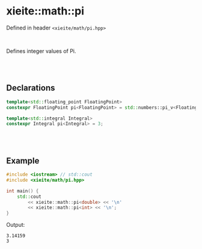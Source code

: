 # xieite::math::pi
Defined in header `<xieite/math/pi.hpp>`

<br/>

Defines integer values of Pi.

<br/><br/>

## Declarations
```cpp
template<std::floating_point FloatingPoint>
constexpr FloatingPoint pi<FloatingPoint> = std::numbers::pi_v<FloatingPoint>;
```
```cpp
template<std::integral Integral>
constexpr Integral pi<Integral> = 3;
```

<br/><br/>

## Example
```cpp
#include <iostream> // std::cout
#include <xieite/math/pi.hpp>

int main() {
	std::cout
		<< xieite::math::pi<double> << '\n'
		<< xieite::math::pi<int> << '\n';
}
```
Output:
```
3.14159
3
```
